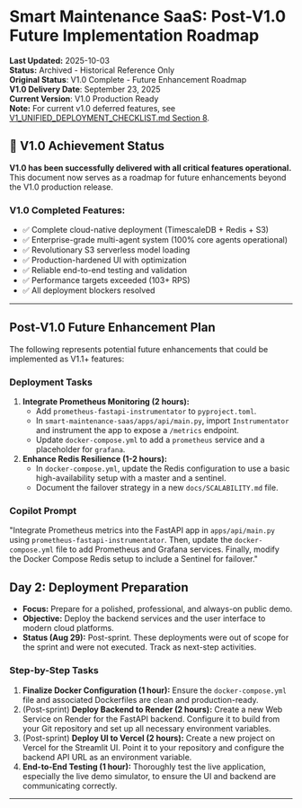 # Smart Maintenance SaaS: Post-V1.0 Future Implementation Roadmap

**Last Updated:** 2025-10-03  
**Status:** Archived - Historical Reference Only  
**Original Status**: V1.0 Complete - Future Enhancement Roadmap  
**V1.0 Delivery Date**: September 23, 2025  
**Current Version**: V1.0 Production Ready  
**Note:** For current v1.0 deferred features, see [V1_UNIFIED_DEPLOYMENT_CHECKLIST.md Section 8](../V1_UNIFIED_DEPLOYMENT_CHECKLIST.md).  

## 🎉 V1.0 Achievement Status

**V1.0 has been successfully delivered with all critical features operational.** This document now serves as a roadmap for future enhancements beyond the V1.0 production release.

### V1.0 Completed Features:
- ✅ Complete cloud-native deployment (TimescaleDB + Redis + S3)
- ✅ Enterprise-grade multi-agent system (100% core agents operational)
- ✅ Revolutionary S3 serverless model loading
- ✅ Production-hardened UI with optimization
- ✅ Reliable end-to-end testing and validation
- ✅ Performance targets exceeded (103+ RPS)
- ✅ All deployment blockers resolved

---

## Post-V1.0 Future Enhancement Plan

The following represents potential future enhancements that could be implemented as V1.1+ features:

### **Deployment Tasks**

1. **Integrate Prometheus Monitoring (2 hours):**
    * Add `prometheus-fastapi-instrumentator` to `pyproject.toml`.
    * In `smart-maintenance-saas/apps/api/main.py`, import `Instrumentator` and instrument the app to expose a `/metrics` endpoint.
    * Update `docker-compose.yml` to add a `prometheus` service and a placeholder for `grafana`.
2. **Enhance Redis Resilience (1-2 hours):**
    * In `docker-compose.yml`, update the Redis configuration to use a basic high-availability setup with a master and a sentinel.
    * Document the failover strategy in a new `docs/SCALABILITY.md` file.

### **Copilot Prompt**

"Integrate Prometheus metrics into the FastAPI app in `apps/api/main.py` using `prometheus-fastapi-instrumentator`. Then, update the `docker-compose.yml` file to add Prometheus and Grafana services. Finally, modify the Docker Compose Redis setup to include a Sentinel for failover."

## **Day 2: Deployment Preparation**

* **Focus:** Prepare for a polished, professional, and always-on public demo.
* **Objective:** Deploy the backend services and the user interface to modern cloud platforms.
* **Status (Aug 29):** Post-sprint. These deployments were out of scope for the sprint and were not executed. Track as next-step activities.

### **Step-by-Step Tasks**

1. **Finalize Docker Configuration (1 hour):** Ensure the `docker-compose.yml` file and associated Dockerfiles are clean and production-ready.
2. (Post-sprint) **Deploy Backend to Render (2 hours):** Create a new Web Service on Render for the FastAPI backend. Configure it to build from your Git repository and set up all necessary environment variables.
3. (Post-sprint) **Deploy UI to Vercel (2 hours):** Create a new project on Vercel for the Streamlit UI. Point it to your repository and configure the backend API URL as an environment variable.
4. **End-to-End Testing (1 hour):** Thoroughly test the live application, especially the live demo simulator, to ensure the UI and backend are communicating correctly.

---


